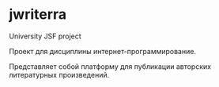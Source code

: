 # jwriterra
University JSF project 

Проект для дисциплины интернет-программирование. 

Представляет собой платформу для публикации авторских литературных произведений.
